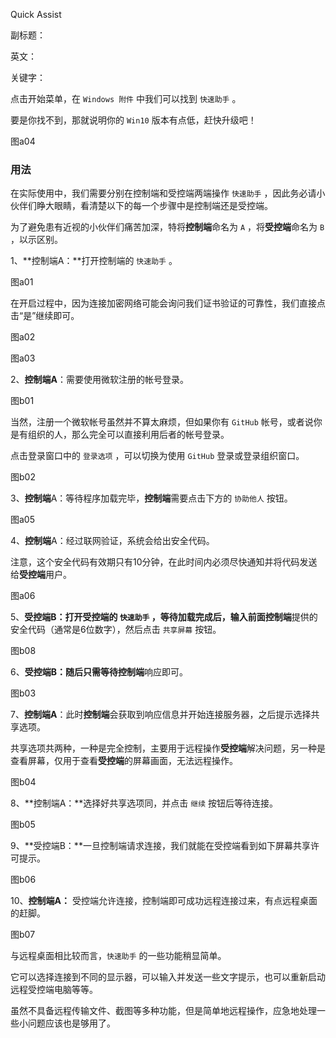 Quick Assist

副标题：

英文：

关键字：







点击开始菜单，在 `Windows 附件` 中我们可以找到 `快速助手` 。

要是你找不到，那就说明你的 `Win10` 版本有点低，赶快升级吧！

图a04



### 用法

在实际使用中，我们需要分别在控制端和受控端两端操作 `快速助手` ，因此务必请小伙伴们睁大眼睛，看清楚以下的每一个步骤中是控制端还是受控端。

为了避免患有近视的小伙伴们痛苦加深，特将**控制端**命名为 `A` ，将**受控端**命名为 `B` ，以示区别。



1、**控制端A：**打开控制端的 `快速助手` 。

图a01



在开启过程中，因为连接加密网络可能会询问我们证书验证的可靠性，我们直接点击“是”继续即可。

图a02

图a03



2、**控制端A**：需要使用微软注册的帐号登录。

图b01



当然，注册一个微软帐号虽然并不算太麻烦，但如果你有 `GitHub` 帐号，或者说你是有组织的人，那么完全可以直接利用后者的帐号登录。

点击登录窗口中的 `登录选项` ，可以切换为使用 `GitHub` 登录或登录组织窗口。

图b02



3、**控制端**A：等待程序加载完毕，**控制端**需要点击下方的 `协助他人` 按钮。

图a05



4、**控制端**A：经过联网验证，系统会给出安全代码。

注意，这个安全代码有效期只有10分钟，在此时间内必须尽快通知并将代码发送给**受控端**用户。

图a06





5、**受控端B：**打开受控端的 `快速助手` ，等待加载完成后，输入前面**控制端**提供的安全代码（通常是6位数字），然后点击 `共享屏幕` 按钮。

图b08



6、**受控端B：**随后只需等待**控制端**响应即可。

图b03



7、**控制端A**：此时**控制端**会获取到响应信息并开始连接服务器，之后提示选择共享选项。

共享选项共两种，一种是完全控制，主要用于远程操作**受控端**解决问题，另一种是查看屏幕，仅用于查看**受控端**的屏幕画面，无法远程操作。

图b04



8、**控制端A：**选择好共享选项同，并点击 `继续` 按钮后等待连接。

图b05



9、**受控端B：**一旦控制端请求连接，我们就能在受控端看到如下屏幕共享许可提示。

图b06



10、**控制端A：** 受控端允许连接，控制端即可成功远程连接过来，有点远程桌面的赶脚。

图b07



与远程桌面相比较而言，`快速助手` 的一些功能稍显简单。

它可以选择连接到不同的显示器，可以输入并发送一些文字提示，也可以重新启动远程受控端电脑等等。

虽然不具备远程传输文件、截图等多种功能，但是简单地远程操作，应急地处理一些小问题应该也是够用了。
